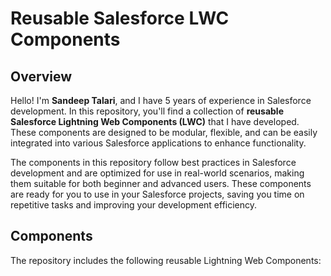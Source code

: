 # Reusable Salesforce LWC Components

## Overview

Hello! I'm **Sandeep Talari**, and I have 5 years of experience in Salesforce development. In this repository, you'll find a collection of **reusable Salesforce Lightning Web Components (LWC)** that I have developed. 
These components are designed to be modular, flexible, and can be easily integrated into various Salesforce applications to enhance functionality.

The components in this repository follow best practices in Salesforce development and are optimized for use in real-world scenarios, making them suitable for both beginner and advanced users. 
These components are ready for you to use in your Salesforce projects, saving you time on repetitive tasks and improving your development efficiency.

## Components

The repository includes the following reusable Lightning Web Components:
